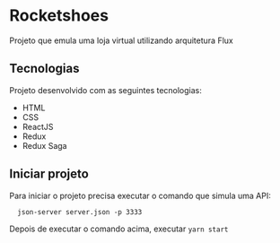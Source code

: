 # Rocketshoes
Projeto que emula uma loja virtual utilizando arquitetura Flux

## Tecnologias

Projeto desenvolvido com as seguintes tecnologias:
- HTML
- CSS
- ReactJS
- Redux
- Redux Saga

## Iniciar projeto

Para iniciar o projeto precisa executar o comando que simula uma API:
```
  json-server server.json -p 3333
```

Depois de executar o comando acima, executar ``` yarn start ```
